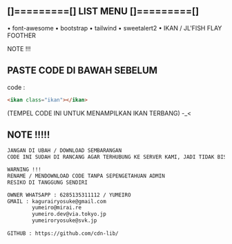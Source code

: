 ## []=========[] LIST MENU []=========[]

•  font-awesome
•  bootstrap
•  tailwind
•  sweetalert2
• IKAN / JL'FISH FLAY FOOTHER

NOTE !!!

## PASTE CODE DI BAWAH SEBELUM </body>
code : 
```html 
<ikan class="ikan"></ikan>
```

(TEMPEL CODE INI UNTUK MENAMPILKAN IKAN TERBANG) -_<

## NOTE !!!!!

```html
JANGAN DI UBAH / DOWNLOAD SEMBARANGAN
CODE INI SUDAH DI RANCANG AGAR TERHUBUNG KE SERVER KAMI, JADI TIDAK BISA DIUBAH ATAU DI MODIF SECARA PAKSA DAN SESUKA'HATI ANDA

WARNING !!!
RENAME / MENDOWNLOAD CODE TANPA SEPENGETAHUAN ADMIN 
RESIKO DI TANGGUNG SENDIRI

OWNER WHATSAPP : 6285135311112 / YUMEIRO
GMAIL : kagurairyosuke@gmail.com
        yumeiro@mirai.re
        yumeiro.dev@via.tokyo.jp
        yumeiroryosuke@svk.jp
        
GITHUB : https://github.com/cdn-lib/
```
